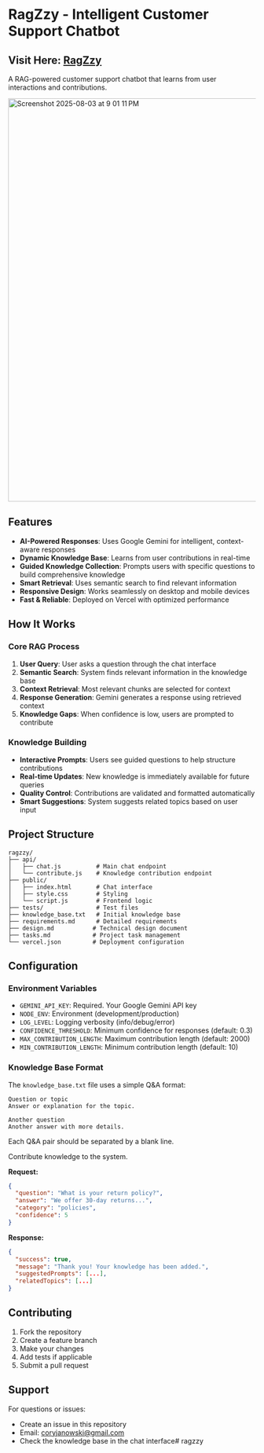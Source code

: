 # RagZzy - Intelligent Customer Support Chatbot
## Visit Here: [RagZzy](https://ragzzy.vercel.app/)
A RAG-powered customer support chatbot that learns from user interactions and contributions.

<img width="1512" height="821" alt="Screenshot 2025-08-03 at 9 01 11 PM" src="https://github.com/user-attachments/assets/70b3930e-b0df-4273-8d84-7c2da2d9c517" />

## Features

-  **AI-Powered Responses**: Uses Google Gemini for intelligent, context-aware responses
-  **Dynamic Knowledge Base**: Learns from user contributions in real-time
-  **Guided Knowledge Collection**: Prompts users with specific questions to build comprehensive knowledge
-  **Smart Retrieval**: Uses semantic search to find relevant information
-  **Responsive Design**: Works seamlessly on desktop and mobile devices
-  **Fast & Reliable**: Deployed on Vercel with optimized performance

## How It Works

### Core RAG Process

1. **User Query**: User asks a question through the chat interface
2. **Semantic Search**: System finds relevant information in the knowledge base
3. **Context Retrieval**: Most relevant chunks are selected for context
4. **Response Generation**: Gemini generates a response using retrieved context
5. **Knowledge Gaps**: When confidence is low, users are prompted to contribute

### Knowledge Building

- **Interactive Prompts**: Users see guided questions to help structure contributions
- **Real-time Updates**: New knowledge is immediately available for future queries  
- **Quality Control**: Contributions are validated and formatted automatically
- **Smart Suggestions**: System suggests related topics based on user input

## Project Structure

```
ragzzy/
├── api/
│   ├── chat.js          # Main chat endpoint
│   └── contribute.js    # Knowledge contribution endpoint
├── public/
│   ├── index.html       # Chat interface
│   ├── style.css        # Styling
│   └── script.js        # Frontend logic
├── tests/               # Test files
├── knowledge_base.txt   # Initial knowledge base
├── requirements.md      # Detailed requirements
├── design.md           # Technical design document
├── tasks.md            # Project task management
└── vercel.json         # Deployment configuration
```

## Configuration

### Environment Variables

- `GEMINI_API_KEY`: Required. Your Google Gemini API key
- `NODE_ENV`: Environment (development/production)
- `LOG_LEVEL`: Logging verbosity (info/debug/error)
- `CONFIDENCE_THRESHOLD`: Minimum confidence for responses (default: 0.3)
- `MAX_CONTRIBUTION_LENGTH`: Maximum contribution length (default: 2000)
- `MIN_CONTRIBUTION_LENGTH`: Minimum contribution length (default: 10)

### Knowledge Base Format

The `knowledge_base.txt` file uses a simple Q&A format:

```
Question or topic
Answer or explanation for the topic.

Another question
Another answer with more details.
```

Each Q&A pair should be separated by a blank line.

Contribute knowledge to the system.

**Request:**
```json
{
  "question": "What is your return policy?",
  "answer": "We offer 30-day returns...",
  "category": "policies",
  "confidence": 5
}
```

**Response:**
```json
{
  "success": true,
  "message": "Thank you! Your knowledge has been added.",
  "suggestedPrompts": [...],
  "relatedTopics": [...]
}
```

## Contributing

1. Fork the repository
2. Create a feature branch
3. Make your changes
4. Add tests if applicable
5. Submit a pull request

## Support

For questions or issues:
- Create an issue in this repository
- Email: coryjanowski@gmail.com
- Check the knowledge base in the chat interface# ragzzy
